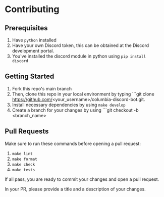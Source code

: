 # Contributing

## Prerequisites
1. Have ```python``` installed
2. Have your own Discord token, this can be obtained at the Discord development portal.
3. You've installed the discord module in python using ```pip install discord```

## Getting Started
1. Fork this repo's main branch
2. Then, clone this repo in your local environment by typing ```git clone https://github.com/<your_username>/columbia-discord-bot.git.
3. Install necessary dependencies by using ```make develop```
4. Create a branch for your changes by using ```git checkout -b <branch_name>

## Pull Requests
Make sure to run these commands before opening a pull request:
1. ```make lint```
2. ```make format```
3. ```make check```
4. ```make tests```

If all pass, you are ready to commit your changes and open a pull request.

In your PR, please provide a title and a description of your changes.
